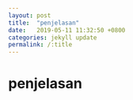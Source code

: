 ```yaml
---
layout: post
title:  "penjelasan"
date:   2019-05-11 11:32:50 +0800
categories: jekyll update
permalink: /:title
---
```


# penjelasan